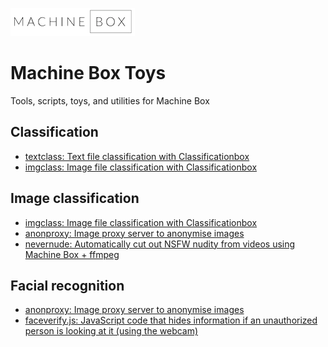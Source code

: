 ![](machine-box-white-small.png)

# Machine Box Toys

Tools, scripts, toys, and utilities for Machine Box

## Classification

* [textclass: Text file classification with Classificationbox](textclass)
* [imgclass: Image file classification with Classificationbox](imgclass)

## Image classification

* [imgclass: Image file classification with Classificationbox](imgclass)
* [anonproxy: Image proxy server to anonymise images](anonproxy)
* [nevernude: Automatically cut out NSFW nudity from videos using Machine Box + ffmpeg](nevernude)

## Facial recognition

* [anonproxy: Image proxy server to anonymise images](anonproxy)
* [faceverify.js: JavaScript code that hides information if an unauthorized person is looking at it (using the webcam)](faceverify)
